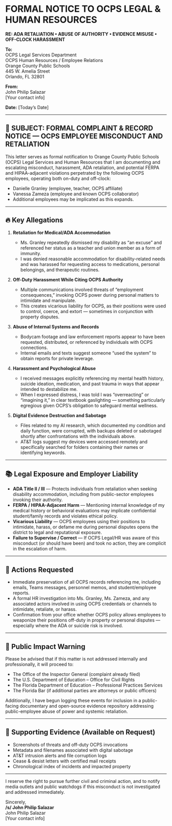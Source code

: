 # FORMAL NOTICE TO OCPS LEGAL & HUMAN RESOURCES

**RE: ADA RETALIATION • ABUSE OF AUTHORITY • EVIDENCE MISUSE • OFF-CLOCK HARASSMENT**

**To:**  
OCPS Legal Services Department  
OCPS Human Resources / Employee Relations  
Orange County Public Schools  
445 W. Amelia Street  
Orlando, FL 32801

**From:**  
John Philip Salazar  
[Your contact info]

**Date:** [Today’s Date]

---

## 🚨 SUBJECT: FORMAL COMPLAINT & RECORD NOTICE — OCPS EMPLOYEE MISCONDUCT AND RETALIATION

This letter serves as formal notification to Orange County Public Schools (OCPS) Legal Services and Human Resources that I am documenting and escalating misconduct, harassment, ADA retaliation, and potential FERPA and HIPAA-adjacent violations perpetrated by the following OCPS employees, operating both on-duty and off-clock:
- Danielle Granley (employee, teacher, OCPS affiliate)  
- Vanessa Zameza (employee and known OCPS collaborator)  
- Additional employees may be implicated as this expands.

---

## 🔥 Key Allegations

1. **Retaliation for Medical/ADA Accommodation**  
   - Ms. Granley repeatedly dismissed my disability as “an excuse” and referenced her status as a teacher and union member as a form of immunity.  
   - I was denied reasonable accommodation for disability-related needs and was harassed for requesting access to medications, personal belongings, and therapeutic routines.

2. **Off-Duty Harassment While Citing OCPS Authority**  
   - Multiple communications involved threats of “employment consequences,” invoking OCPS power during personal matters to intimidate and manipulate.  
   - This creates vicarious liability for OCPS, as their positions were used to control, coerce, and extort — sometimes in conjunction with property disputes.

3. **Abuse of Internal Systems and Records**  
   - Bodycam footage and law enforcement reports appear to have been requested, distributed, or referenced by individuals with OCPS connections.  
   - Internal emails and texts suggest someone “used the system” to obtain reports for private leverage.

4. **Harassment and Psychological Abuse**  
   - I received messages explicitly referencing my mental health history, suicide ideation, medication, and past trauma in ways that appear intended to destabilize me.  
   - When I expressed distress, I was told I was “overreacting” or “imagining it,” in clear textbook gaslighting — something particularly egregious given OCPS’s obligation to safeguard mental wellness.

5. **Digital Evidence Destruction and Sabotage**  
   - Files related to my AI research, which documented my condition and daily function, were corrupted, with backups deleted or sabotaged shortly after confrontations with the individuals above.  
   - AT&T logs suggest my devices were accessed remotely and specifically searched for folders containing their names or identifying keywords.

---

## 📚 Legal Exposure and Employer Liability

- **ADA Title II / III** — Protects individuals from retaliation when seeking disability accommodation, including from public-sector employees invoking their authority.  
- **FERPA / HIPAA-Adjacent Harm** — Mentioning internal knowledge of my medical history or behavioral evaluations may implicate confidential student/family records and violates ethical policy.  
- **Vicarious Liability** — OCPS employees using their positions to intimidate, harass, or defame me during personal disputes opens the district to legal and reputational exposure.  
- **Failure to Supervise / Correct** — If OCPS Legal/HR was aware of this misconduct (or should have been) and took no action, they are complicit in the escalation of harm.

---

## 📣 Actions Requested

- Immediate preservation of all OCPS records referencing me, including emails, Teams messages, personnel memos, and student/employee reports.  
- A formal HR investigation into Ms. Granley, Ms. Zameza, and any associated actors involved in using OCPS credentials or channels to intimidate, retaliate, or harass.  
- Confirmation from your office whether OCPS policy allows employees to weaponize their positions off-duty in property or personal disputes — especially where the ADA or suicide risk is involved.

---

## 🧨 Public Impact Warning

Please be advised that if this matter is not addressed internally and professionally, it will proceed to:

- The Office of the Inspector General (complaint already filed)  
- The U.S. Department of Education – Office for Civil Rights  
- The Florida Department of Education – Professional Practices Services  
- The Florida Bar (if additional parties are attorneys or public officers)

Additionally, I have begun logging these events for inclusion in a public-facing documentary and open-source evidence repository addressing public-employee abuse of power and systemic retaliation.

---

## 📎 Supporting Evidence (Available on Request)

- Screenshots of threats and off-duty OCPS invocations  
- Metadata and filenames associated with digital sabotage  
- AT&T intrusion alerts and file corruption logs  
- Cease & desist letters with certified mail receipts  
- Chronological index of incidents and impacted property  

---

I reserve the right to pursue further civil and criminal action, and to notify media outlets and public watchdogs if this misconduct is not investigated and addressed immediately.

Sincerely,  
**/s/ John Philip Salazar**  
John Philip Salazar  
[Your contact info]
